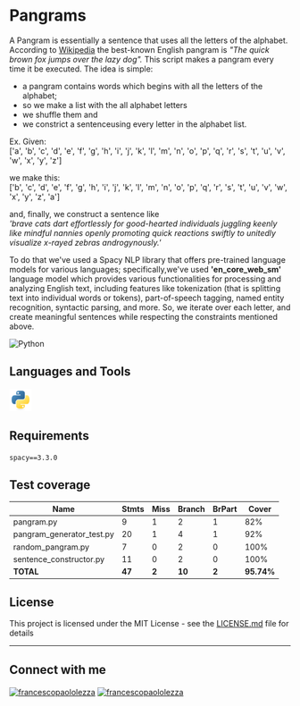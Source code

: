 # Pangrams
A Pangram is essentially a sentence that uses all the letters of the alphabet.
According to <a href="https://en.wikipedia.org/wiki/Pangram" target="blank">Wikipedia</a> the best-known English pangram is <i>"The quick brown fox jumps over the lazy dog".</i>
This script makes a pangram every time it be executed.
The idea is simple:
- a pangram contains words which begins with all the letters of the alphabet;
- so we make a list with the all alphabet letters
- we shuffle them and
- we constrict a sentenceusing every letter in the alphabet list.

Ex.
Given: <br>
['a', 'b', 'c', 'd', 'e', 'f', 'g', 'h', 'i', 'j', 'k', 'l', 'm', 'n', 'o', 'p', 'q', 'r', 's', 't', 'u', 'v', 'w', 'x', 'y', 'z']

we make this: <br>
['b', 'c', 'd', 'e', 'f', 'g', 'h', 'i', 'j', 'k', 'l', 'm', 'n', 'o', 'p', 'q', 'r', 's', 't', 'u', 'v', 'w', 'x', 'y', 'z', 'a']

and, finally, we construct a sentence like <br>
<i>'brave cats dart effortlessly for good-hearted individuals juggling keenly like mindful nannies openly promoting quick reactions swiftly to unitedly visualize x-rayed zebras androgynously.'</i>

To do that we've used a Spacy NLP library that offers pre-trained language models for various languages; specifically,we've used <b>'en_core_web_sm'</b> language model which provides various functionalities for processing and analyzing English text, including features like tokenization (that is splitting text into individual words or tokens), part-of-speech tagging, named entity recognition, syntactic parsing, and more.
So, we iterate over each letter, and create meaningful sentences while respecting the constraints mentioned above.

![Python](https://img.shields.io/badge/python-3670A0?style=for-the-badge&logo=python&logoColor=ffdd54)


## Languages and Tools
<p align="left"> <a href="https://www.python.org" target="_blank" rel="noreferrer"> <img src="https://raw.githubusercontent.com/devicons/devicon/master/icons/python/python-original.svg" alt="python" width="40" height="40"/> </a> </p>

## Requirements
```
spacy==3.3.0
```

## Test coverage
| Name                      | Stmts | Miss | Branch | BrPart | Cover |
|---------------------------|-------|------|--------|--------|-------|
| pangram.py                | 9     | 1    | 2      | 1      | 82%   |
| pangram_generator_test.py | 20    | 1    | 4      | 1      | 92%   |
| random_pangram.py         | 7     | 0    | 2      | 0      | 100%  |
| sentence_constructor.py   | 11    | 0    | 2      | 0      | 100%  |
| **TOTAL**                 | **47**| **2**| **10** | **2**  | **95.74%**|


## License

This project is licensed under the MIT License - see the [LICENSE.md](LICENSE.md) file for details

<hr>

## Connect with me
<p align="left">
<a href="https://www.linkedin.com/in/francescopl/" target="blank"><img align="center" src="https://raw.githubusercontent.com/rahuldkjain/github-profile-readme-generator/master/src/images/icons/Social/linked-in-alt.svg" alt="francescopaololezza" height="20" width="30" /></a>
<a href="https://www.kaggle.com/francescopaolol" target="blank"><img align="center" src="https://raw.githubusercontent.com/rahuldkjain/github-profile-readme-generator/master/src/images/icons/Social/kaggle.svg" alt="francescopaololezza" height="20" width="30" /></a>
</p>



